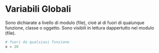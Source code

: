 # Variabili Globali

Sono dichiarate a livello di modulo (file), cioè al di fuori di qualunque funzione, classe o oggetto. Sono visibili in lettura dappertutto nel modulo (file).

```python
# fuori da qualsiasi funzione
x = 10
```